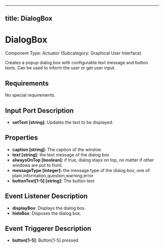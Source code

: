  

---
title: DialogBox
---

# DialogBox

Component Type: Actuator (Subcategory: Graphical User Interface)

Creates a popup dialog box with configurable text message and button texts. Can be used to inform the user or get user input.

## Requirements

No special requirements.

## Input Port Description

*   **setText \[string\]:** Updates the text to be displayed.

## Properties

*   **caption \[string\]:** The caption of the window.
*   **text \[string\]:** the text message of the dialog box
*   **alwaysOnTop \[boolean\]:** if true, dialog stays on top, no matter if other windows are put to front.
*   **messageType \[integer\]:** the message type of the dialog box, one of: plain,information,question,warning,error
*   **buttonText\[1-5\] \[string\]:** The button text

## Event Listener Description

*   **displayBox**: Displays the dialog box.
*   **hideBox**: Disposes the dialog box.

## Event Triggerer Description

*   **button\[1-5\]**: Button\[1-5\] pressed